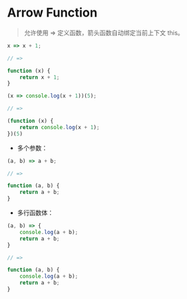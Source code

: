 # Arrow Function

> 允许使用 => 定义函数，箭头函数自动绑定当前上下文 this。

```javascript
x => x + 1;

// =>

function (x) {
	return x + 1;
}

(x => console.log(x + 1))(5);

// =>

(function (x) {
	return console.log(x + 1);
})(5)
```

- 多个参数：

```javascript
(a, b) => a + b;

// =>

function (a, b) {
	return a + b;
}
```

- 多行函数体：

```javascript
(a, b) => {
	console.log(a + b);
	return a + b;
}

// =>

function (a, b) {
	console.log(a + b);
	return a + b;
}
```




